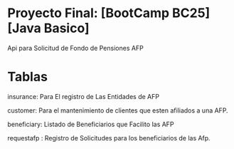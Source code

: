 # Proyecto Final: [BootCamp BC25][Java Basico]

Api para Solicitud de Fondo de Pensiones AFP


# Tablas
insurance: Para El registro de Las Entidades de AFP

customer: Para el mantenimiento de clientes que esten afiliados a una AFP.

beneficiary: Listado de Beneficiarios que Facilito las AFP

requestafp : Registro de Solicitudes para los beneficiarios de las Afp.

